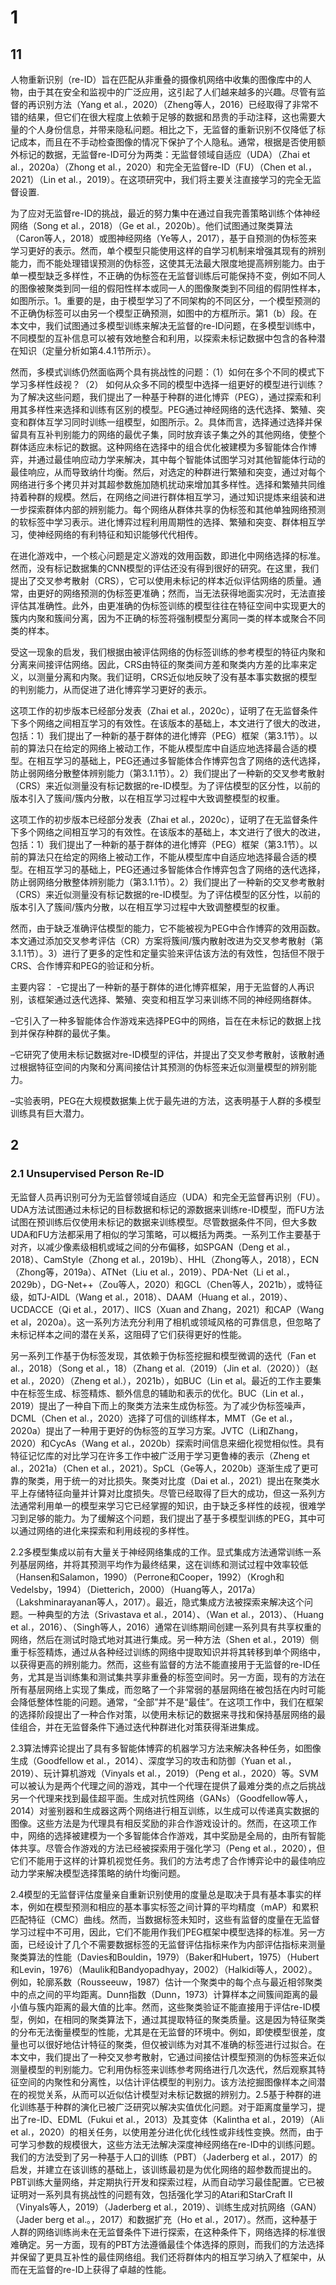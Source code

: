 # 1

## 11

人物重新识别（re-ID）旨在匹配从非重叠的摄像机网络中收集的图像库中的人物，由于其在安全和监视中的广泛应用，这引起了人们越来越多的兴趣。尽管有监督的再识别方法（Yang et al.，2020）（Zheng等人，2016）已经取得了非常不错的结果，但它们在很大程度上依赖于足够的数据和昂贵的手动注释，这也需要大量的个人身份信息，并带来隐私问题。相比之下，无监督的重新识别不仅降低了标记成本，而且在不手动检查图像的情况下保护了个人隐私。通常，根据是否使用额外标记的数据，无监督re-ID可分为两类：无监督领域自适应（UDA）（Zhai et al.，2020a）（Zhong et al.，2020）和完全无监督re-ID（FU）（Chen et al.，2021）（Lin et al.，2019）。在这项研究中，我们将主要关注直接学习的完全无监督设置.

为了应对无监督re-ID的挑战，最近的努力集中在通过自我完善策略训练个体神经网络（Song et al.，2018）（Ge et al.，2020b）。他们试图通过聚类算法（Caron等人，2018）或图神经网络（Ye等人，2017），基于自预测的伪标签来学习更好的表示。然而，单个模型只能使用这样的自学习机制来增强其现有的辨别能力，而不能处理错误预测的伪标签，这使其无法最大限度地提高辨别能力。由于单一模型缺乏多样性，不正确的伪标签在无监督训练后可能保持不变，例如不同人的图像被聚类到同一组的假阳性样本或同一人的图像聚类到不同组的假阴性样本，如图所示。1。重要的是，由于模型学习了不同架构的不同区分，一个模型预测的不正确伪标签可以由另一个模型正确预测，如图中的方框所示。第1（b）段。在本文中，我们试图通过多模型训练来解决无监督的re-ID问题，在多模型训练中，不同模型的互补信息可以被有效地整合和利用，以探索未标记数据中包含的各种潜在知识（定量分析如第4.4.1节所示）。

然而，多模式训练仍然面临两个具有挑战性的问题：（1）如何在多个不同的模式下学习多样性歧视？（2） 如何从众多不同的模型中选择一组更好的模型进行训练？为了解决这些问题，我们提出了一种基于种群的进化博弈（PEG），通过探索和利用其多样性来选择和训练有区别的模型。PEG通过神经网络的迭代选择、繁殖、突变和群体互学习同时训练一组模型，如图所示。2。具体而言，选择通过选择并保留具有互补判别能力的网络的最优子集，同时放弃该子集之外的其他网络，使整个群体适应未标记的数据。这种网络在选择中的组合优化被建模为多智能体合作博弈，并通过最佳响应动力学来解决，其中每个智能体试图学习对其他智能体行动的最佳响应，从而导致纳什均衡。然后，对选定的种群进行繁殖和突变，通过对每个网络进行多个拷贝并对其超参数施加随机扰动来增加其多样性。选择和繁殖共同维持着种群的规模。然后，在网络之间进行群体相互学习，通过知识提炼来组装和进一步探索群体内部的辨别能力。每个网络从群体共享的伪标签和其他单独网络预测的软标签中学习表示。进化博弈过程利用周期性的选择、繁殖和突变、群体相互学习，使神经网络的有利特征和知识能够代代相传。

在进化游戏中，一个核心问题是定义游戏的效用函数，即进化中网络选择的标准。然而，没有标记数据集的CNN模型的评估还没有得到很好的研究。在这里，我们提出了交叉参考散射（CRS），它可以使用未标记的样本近似评估网络的质量。通常，由更好的网络预测的伪标签更准确；然而，当无法获得地面实况时，无法直接评估其准确性。此外，由更准确的伪标签训练的模型往往在特征空间中实现更大的簇内内聚和簇间分离，因为不正确的标签将强制模型分离同一类的样本或聚合不同类的样本。

受这一现象的启发，我们根据由被评估网络的伪标签训练的参考模型的特征内聚和分离来间接评估网络。因此，CRS由特征的聚类间方差和聚类内方差的比率来定义，以测量分离和内聚。我们证明，CRS近似地反映了没有基本事实数据的模型的判别能力，从而促进了进化博弈学习更好的表示。

这项工作的初步版本已经部分发表（Zhai et al.，2020c），证明了在无监督条件下多个网络之间相互学习的有效性。在该版本的基础上，本文进行了很大的改进，包括：1）我们提出了一种新的基于群体的进化博弈（PEG）框架（第3.1节）。以前的算法只在给定的网络上被动工作，不能从模型库中自适应地选择最合适的模型。在相互学习的基础上，PEG还通过多智能体合作博弈包含了网络的迭代选择，防止弱网络分散整体辨别能力（第3.1.1节）。2）我们提出了一种新的交叉参考散射（CRS）来近似测量没有标记数据的re-ID模型。为了评估模型的区分性，以前的版本引入了簇间/簇内分散，以在相互学习过程中大致调整模型的权重。

这项工作的初步版本已经部分发表（Zhai et al.，2020c），证明了在无监督条件下多个网络之间相互学习的有效性。在该版本的基础上，本文进行了很大的改进，包括：1）我们提出了一种新的基于群体的进化博弈（PEG）框架（第3.1节）。以前的算法只在给定的网络上被动工作，不能从模型库中自适应地选择最合适的模型。在相互学习的基础上，PEG还通过多智能体合作博弈包含了网络的迭代选择，防止弱网络分散整体辨别能力（第3.1.1节）。2）我们提出了一种新的交叉参考散射（CRS）来近似测量没有标记数据的re-ID模型。为了评估模型的区分性，以前的版本引入了簇间/簇内分散，以在相互学习过程中大致调整模型的权重。

然而，由于缺乏准确评估模型的能力，它不能被视为PEG中合作博弈的效用函数。本文通过添加交叉参考评估（CR）方案将簇间/簇内散射改进为交叉参考散射（第3.1.1节）。3）进行了更多的定性和定量实验来评估该方法的有效性，包括但不限于CRS、合作博弈和PEG的验证和分析。

主要内容：
-它提出了一种新的基于群体的进化博弈框架，用于无监督的人再识别，该框架通过迭代选择、繁殖、突变和相互学习来训练不同的神经网络群体。

–它引入了一种多智能体合作游戏来选择PEG中的网络，旨在在未标记的数据上找到并保存种群的最优子集。

–它研究了使用未标记数据对re-ID模型的评估，并提出了交叉参考散射，该散射通过根据特征空间的内聚和分离间接估计其预测的伪标签来近似测量模型的辨别能力。

–实验表明，PEG在大规模数据集上优于最先进的方法，这表明基于人群的多模型训练具有巨大潜力。

## 2
### 2.1 Unsupervised Person Re-ID

无监督人员再识别可分为无监督领域自适应（UDA）和完全无监督再识别（FU）。UDA方法试图通过未标记的目标数据和标记的源数据来训练re-ID模型，而FU方法试图在预训练后仅使用未标记的数据来训练模型。尽管数据条件不同，但大多数UDA和FU方法都采用了相似的学习策略，可以概括为两类。一系列工作主要基于对齐，以减少像素级相机或域之间的分布偏移，如SPGAN（Deng et al.，2018）、CamStyle（Zhong et al.，2019b）、HHL（Zhong等人，2018），ECN（Zhong等，2019a）、ATNet（Liu et al.，2019）、PDA-Net（Li et al.，2029b），DG-Net++（Zou等人，2020）和GCL（Chen等人，2021b），或特征级，如TJ-AIDL（Wang et al.，2018）、DAAM（Huang et al.，2019）、UCDACCE（Qi et al.，2017）、IICS（Xuan and Zhang，2021）和CAP（Wang et al，2020a）。这一系列方法充分利用了相机或领域风格的可靠信息，但忽略了未标记样本之间的潜在关系，这阻碍了它们获得更好的性能。

另一系列工作基于伪标签发现，其依赖于伪标签挖掘和模型微调的迭代（Fan et al.，2018）（Song et al.，18）（Zhang et al.（2019）（Jin et al.（2020））（赵et al.，2020）（Zheng et al.），2021b），如BUC（Lin et al。最近的工作主要集中在标签生成、标签精炼、额外信息的辅助和表示的优化。BUC（Lin et al.，2019）提出了一种自下而上的聚类方法来生成伪标签。为了减少伪标签噪声，DCML（Chen et al.，2020）选择了可信的训练样本，MMT（Ge et al.，2020a）提出了一种用于更好的伪标签的互学习方案。JVTC（Li和Zhang，2020）和CycAs（Wang et al.，2020b）探索时间信息来细化视觉相似性。具有特征记忆库的对比学习在许多工作中被广泛用于学习更鲁棒的表示（Zheng et al.，2021a）（Chen et al.，2021）。SpCL（Ge等人，2020b）逐渐生成了更可靠的聚类，用于统一的对比损失。聚类对比度（Dai et al.，2021）提出在聚类水平上存储特征向量并计算对比度损失。尽管已经取得了巨大的成功，但这一系列方法通常利用单一的模型来学习它已经掌握的知识，由于缺乏多样性的歧视，很难学习到足够的能力。为了缓解这个问题，我们提出了基于多模型训练的PEG，其中可以通过网络的进化来探索和利用歧视的多样性。




2.2多模型集成以前有大量关于神经网络集成的工作。显式集成方法通常训练一系列基层网络，并将其预测平均作为最终结果，这在训练和测试过程中效率较低（Hansen和Salamon，1990）（Perrone和Cooper，1992）（Krogh和Vedelsby，1994）（Dietterich，2000）（Huang等人，2017a）（Lakshminarayanan等人，2017）。最近，隐式集成方法被探索来解决这个问题。一种典型的方法（Srivastava et al.，2014）、（Wan et al.，2013）、（Huang et al.，2016）、（Singh等人，2016）通常在训练期间创建一系列具有共享权重的网络，然后在测试时隐式地对其进行集成。另一种方法（Shen et al.，2019）侧重于标签精炼，通过从各种经过训练的网络中提取知识并将其转移到单个网络中，以获得更高的辨别能力。然而，这些有监督的方法不能直接用于无监督的re-ID任务，尤其是当训练集和测试集共享非重叠的标签空间时。另一方面，现有的方法在所有基层网络上实现了集成，而忽略了一个非常弱的基层网络在被包括在内时可能会降低整体性能的问题。通常，“全部”并不是“最佳”。在这项工作中，我们在框架的选择阶段提出了一种合作对策，以使用未标记的数据来寻找和保持基层网络的最佳组合，并在无监督条件下通过迭代种群进化对策获得渐进集成。



2.3算法博弈论提出了具有多智能体博弈的机器学习方法来解决各种任务，如图像生成（Goodfellow et al.，2014）、深度学习的攻击和防御（Yuan et al.，2019）、玩计算机游戏（Vinyals et al.，2019）（Peng et al.，2020）等。SVM可以被认为是两个代理之间的游戏，其中一个代理在提供了最难分类的点之后挑战另一个代理来找到最佳超平面。生成对抗性网络（GANs）（Goodfellow等人，2014）对鉴别器和生成器这两个网络进行相互训练，以生成可以传递真实数据的图像。这些方法是为代理具有相反奖励的非合作游戏设计的。然而，在这项工作中，网络的选择被建模为一个多智能体合作游戏，其中奖励是全局的，由所有智能体共享。尽管合作游戏的方法已经被探索用于强化学习（Peng et al.，2020），但它们不能用于这样的计算机视觉任务。我们的方法考虑了合作博弈论中的最佳响应动力学来解决模型选择策略的纳什均衡问题。

2.4模型的无监督评估度量亲自重新识别使用的度量总是取决于具有基本事实的样本，例如在模型预测和相应的基本事实标签之间计算的平均精度（mAP）和累积匹配特征（CMC）曲线。然而，当数据标签未知时，这些有监督的度量在无监督学习过程中不可用，因此，它们不能用作我们PEG框架中模型选择的标准。另一方面，已经设计了几个不需要数据标签的无监督评估指标来作为内部评估指标来测量聚类算法的性能（Davies和Bouldin，1979）（Baker和Hubert，1975）（Hubert和Levin，1976）（Maulik和Bandyopadhyay，2002）（Halkidi等人，2002）。例如，轮廓系数（Rousseeuw，1987）估计一个聚类中的每个点与最近相邻聚类中的点之间的平均距离。Dunn指数（Dunn，1973）计算样本之间簇间距离的最小值与簇内距离的最大值的比率。然而，这些聚类验证不能直接用于评估re-ID模型，例如，在相同的聚类算法下，通过其提取特征的聚类质量。这是因为特征聚类的分布无法衡量模型的性能，尤其是在无监督的环境中。例如，即使模型很差，度量也可以很好地估计特征的聚类，但仅被训练为对其不准确的标签进行过拟合。在本文中，我们提出了一种交叉参考散射，它通过间接估计模型预测的伪标签来近似测量模型的判别能力。它利用伪标签来训练参考网络进行几次迭代，然后观察其特征空间的内聚性和分离性，以估计评估模型的判别力。该方法挖掘图像样本之间潜在的视觉关系，从而可以近似估计模型对未标记数据的辨别力。2.5基于种群的进化训练基于种群的演化已被广泛研究以解决实值优化问题。对于距离度量学习，提出了re-ID、EDML（Fukui et al.，2013）及其变体（Kalintha et al.，2019）（Ali et al.，2020）的相关任务，以使用差分进化优化线性或非线性变换。然而，由于可学习参数的规模很大，这些方法无法解决深度神经网络在re-ID中的训练问题。我们的方法受到了另一种基于人口的训练（PBT）（Jaderberg et al.，2017）的启发，并建立在该训练的基础上，该训练最初是为优化网络的超参数而提出的。PBT训练大量网络，并定期执行开发和探索过程，从而自动学习最佳配置。它已被证明对一系列具有挑战性的问题有效，包括强化学习的Atari和StarCraft II（Vinyals等人，2019）（Jaderberg et al.，2019）、训练生成对抗网络（GAN）（Jader berg et al.。，2017）和数据扩充（Ho et al.，2017）。然而，这种基于人群的网络训练尚未在无监督条件下进行探索，在这种条件下，网络选择的标准很难确定。另一方面，现有的PBT方法遵循最佳个体选择的原则，而我们的方法选择并保留了更具互补性的最佳网络组。我们还将群体内的相互学习纳入了框架中，从而在无监督的re-ID上获得了卓越的性能。
